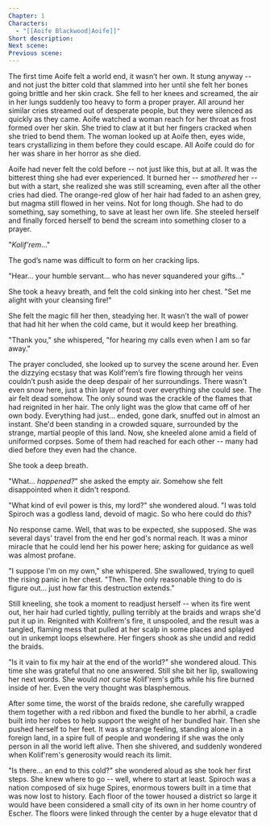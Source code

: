 ```yaml
---
Chapter: 1
Characters:
  - "[[Aoife Blackwood|Aoife]]"
Short description: 
Next scene: 
Previous scene:
---
```

The first time Aoife felt a world end, it wasn’t her own. It stung anyway -- and not just the bitter cold that slammed into her until she felt her bones going brittle and her skin crack. She fell to her knees and screamed, the air in her lungs suddenly too heavy to form a proper prayer. All around her similar cries streamed out of desperate people, but they were silenced as quickly as they came. Aoife watched a woman reach for her throat as frost formed over her skin. She tried to claw at it but her fingers cracked when she tried to bend them. The woman looked up at Aoife then, eyes wide, tears crystallizing in them before they could escape. All Aoife could do for her was share in her horror as she died. 

Aoife had never felt the cold before -- not just like this, but at all. It was the bitterest thing she had ever experienced. It burned her -- *smothered* her -- but with a start, she realized she was still screaming, even after all the other cries had died. The orange-red glow of her hair had faded to an ashen grey, but magma still flowed in her veins. Not for long though. She had to do something, say something, to save at least her own life. She steeled herself and finally forced herself to bend the scream into something closer to a prayer. 

"*Kolif’rem*…"

The god’s name was difficult to form on her cracking lips. 

"Hear… your humble servant… who has never squandered your gifts…"

She took a heavy breath, and felt the cold sinking into her chest. "Set me alight with your cleansing fire!"

She felt the magic fill her then, steadying her. It wasn’t the wall of power that had hit her when the cold came, but it would keep her breathing. 

"Thank you," she whispered, "for hearing my calls even when I am so far away."

The prayer concluded, she looked up to survey the scene around her. Even the dizzying ecstasy that was Kolif’rem’s fire flowing through her veins couldn’t push aside the deep despair of her surroundings. There wasn't even snow here, just a thin layer of frost over everything she could see. The air felt dead somehow. The only sound was the crackle of the flames that had reignited in her hair. The only light was the glow that came off of her own body. Everything had just... ended, gone dark, snuffed out in almost an instant. She'd been standing in a crowded square, surrounded by the strange, martial people of this land. Now, she kneeled alone amid a field of uniformed corpses. Some of them had reached for each other -- many had died before they even had the chance. 

She took a deep breath. 

"What... *happened?*" she asked the empty air. Somehow she felt disappointed when it didn't respond.

"What kind of evil power is this, my lord?" she wondered aloud. "I was told Spiroch was a godless land, devoid of magic. So who here could do *this*?

No response came. Well, that was to be expected, she supposed. She was several days' travel from the end her god's normal reach. It was a minor miracle that he could lend her his power here; asking for guidance as well was almost profane. 

"I suppose I'm on my own," she whispered. She swallowed, trying to quell the rising panic in her chest. "Then. The only reasonable thing to do is figure out... just how far this destruction extends."

Still kneeling, she took a moment to readjust herself -- when its fire went out, her hair had curled tightly, pulling terribly at the braids and wraps she'd put it up in. Reignited with Kolifrem's fire, it unspooled, and the result was a tangled, flaming mess that pulled at her scalp in some places and splayed out in unkempt loops elsewhere. Her fingers shook as she undid and redid the braids. 

"Is it vain to fix my hair at the end of the world?" she wondered aloud. This time she was grateful that no one answered. Still she bit her lip, swallowing her next words. She would *not* curse Kolif'rem's gifts while his fire burned inside of her. Even the very thought was blasphemous. 

After some time, the worst of the braids redone, she carefully wrapped them together with a red ribbon and fixed the bundle to her abrhil, a cradle built into her robes to help support the weight of her bundled hair. Then she pushed herself to her feet. It was a strange feeling, standing alone in a foreign land, in a spire full of people and wondering if she was the only person in all the world left alive. Then she shivered, and suddenly wondered when Kolif'rem's generosity would reach its limit. 

"Is there... an end to this cold?" she wondered aloud as she took her first steps. She knew where to go -- well, where to start at least. Spiroch was a nation composed of six huge Spires, enormous towers built in a time that was now lost to history. Each floor of the tower housed a district so large it would have been considered a small city of its own in her home country of Escher. The floors were linked through the center by a huge elevator that d
